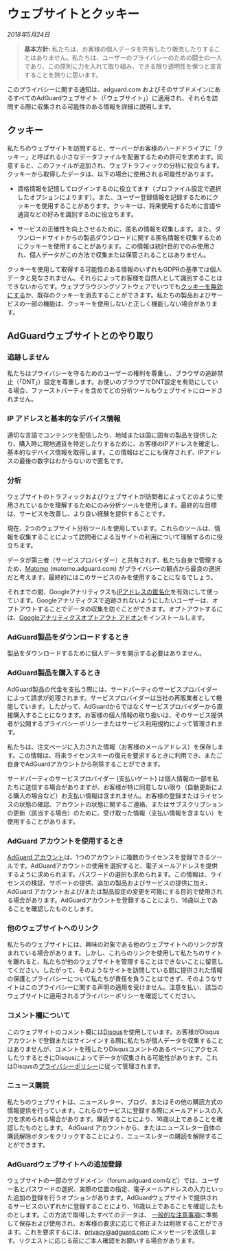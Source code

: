# ウェブサイトとクッキー
*2018年5月24日*
> **基本方針:** 私たちは、お客様の個人データを共有したり販売したりすることはありません。私たちは、ユーザーのプライバシーのための闘士の一人であり、この原則に力を入れて取り組み、できる限り透明性を保つと宣言することを誇りに思います。

このプライバシーに関する通知は、adguard.com およびそのサブドメインにあるすべてのAdGuardウェブサイト（「ウェブサイト」）に適用され、それらを訪問する際に収集される可能性のある情報を詳細に説明します。

## クッキー

私たちのウェブサイトを訪問すると、サーバーがお客様のハードドライブに「クッキー」と呼ばれる小さなデータファイルを配置するための許可を求めます。同意すると、このファイルが追加され、ウェブトラフィックの分析に役立ちます。クッキーから取得したデータは、以下の場合に使用される可能性があります。

* 資格情報を記憶してログインするのに役立てます（プロファイル設定で選択したオプションによります）。また、ユーザー登録情報を記録するためにクッキーを使用することがあります。クッキーは、将来使用するために言語や通貨などの好みを識別するのに役立ちます。

* サービスの正確性を向上させるために、匿名の情報を収集します。また、ダウンロードサイトからの製品ダウンロードに関する匿名情報を収集するためにクッキーを使用することがあります。この情報は統計目的でのみ使用され、個人データがこの方法で収集または保管されることはありません。

クッキーを使用して取得する可能性のある情報のいずれもGDPRの基準では個人データと見なされません。それらによってお客様を自然人として識別することはできないからです。ウェブブラウジングソフトウェアでいつでも[クッキーを無効にする](http://www.wikihow.com/Disable-Cookies)か、既存のクッキーを消去することができます。私たちの製品およびサービスの一部の機能は、クッキーを使用しないと正しく機能しない場合があります。

## AdGuardウェブサイトとのやり取り

### 追跡しません

私たちはプライバシーを守るためのユーザーの権利を尊重し、ブラウザの追跡禁止（「DNT」）設定を尊重します。お使いのブラウザでDNT設定を有効にしている場合、ファーストパーティを含めてどの分析ツールもウェブサイトにロードされません。

### IP アドレスと基本的なデバイス情報

適切な言語でコンテンツを配信したり、地域または国に固有の製品を提供したり、購入時に現地通貨を特定したりするために、お客様のIPアドレスを確定し、基本的なデバイス情報を取得します。この情報はどこにも保存されず、IPアドレスの最後の数字はわからないので匿名です。

### 分析

ウェブサイトのトラフィックおよびウェブサイトが訪問者によってどのように使用されているかを理解するためにのみ分析ツールを使用します。最終的な目標は、サービスを改善し、より良い経験を提供することです。

現在、2つのウェブサイト分析ツールを使用しています。これらのツールは、情報を収集することによって訪問者による当サイトの利用について理解するのに役立ちます。

データが第三者（サービスプロバイダー）と共有されず、私たち自身で管理するため、[Matomo](https://matomo.org) (matomo.adguard.com) がプライバシーの観点から最良の選択だと考えます。最終的にはこのサービスのみを使用することになるでしょう。

それまでの間、Googleアナリティクスも[IPアドレスの匿名化](https://support.google.com/analytics/answer/2763052?hl=en)を有効にして使っています。Googleアナリティクスで追跡されないようにしたいユーザーは、オプトアウトすることでデータの収集を防ぐことができます。オプトアウトするには、[Googleアナリティクスオプトアウト アドオン](https://tools.google.com/dlpage/gaoptout)をインストールします。

### AdGuard製品をダウンロードするとき

製品をダウンロードするために個人データを開示する必要はありません。

### AdGuard製品を購入するとき

AdGuard製品の代金を支払う際には、サードパーティのサービスプロバイダーによって請求が処理されます。サービスプロバイダーは当社の再販業者として機能しています。したがって、AdGuardからではなくサービスプロバイダーから直接購入することになります。お客様の個人情報の取り扱いは、そのサービス提供者が公開するプライバシーポリシーまたはサービス利用規約によって管理されます。

私たちは、注文ページに入力された情報（お客様のメールアドレス）を保存します。この情報は、将来ライセンスキーの復元を要求するときに利用でき、またご自身でAdGuardアカウントから削除することができます。

サードパーティのサービスプロバイダー (支払いゲート) は個人情報の一部を私たちに送信する場合がありますが、お客様が特に同意しない限り（自動更新による購入の場合など）お支払い情報は含まれません。お客様の登録またはライセンスの状態の確認、アカウントの状態に関するご連絡、またはサブスクリプションの更新（該当する場合）のために、受け取った情報（支払い情報を含まない）を使用することがあります。

### AdGuard アカウントを使用するとき

[AdGuard アカウント](https://adguard.com/account/login.html)は、1つのアカウントに複数のライセンスを登録できるツールです。AdGuardアカウントの使用を選択すると、電子メールアドレスを提供するように求められます。パスワードの選択も求められます。この情報は、ライセンスの検証、サポートの提供、追加の製品およびサービスの提供に加え、AdGuard アカウントおよび/または製品設定の変更を可能にする目的で使用される場合があります。AdGuardアカウントを登録することにより、16歳以上であることを確認したものとします。

### 他のウェブサイトへのリンク

私たちのウェブサイトには、興味の対象である他のウェブサイトへのリンクが含まれている場合があります。しかし、これらのリンクを使用して私たちのサイトを離れると、私たちが他のウェブサイトを管理することはできないことに留意してください。したがって、そのようなサイトを訪問している間に提供された情報の保護とプライバシーについて私たちが責任を負うことはできず、そのようなサイトはこのプライバシーに関する声明の適用を受けません。注意を払い、該当のウェブサイトに適用されるプライバシーポリシーを確認してください。

### コメント欄について

このウェブサイトのコメント欄には[Disqus](https://disqus.com/)を使用しています。お客様がDisqusアカウントで登録またはサインインする際に私たちが個人データを収集することはありませんが、コメントを残したりDisqusコメントのあるページにアクセスしたりするときにDisqusによってデータが収集される可能性があります。これはDisqusの[プライバシーポリシー](https://help.disqus.com/customer/portal/articles/466259-privacy-policy)に従って管理されます。

### ニュース購読

私たちのウェブサイトは、ニュースレター、ブログ、またはその他の購読方式の情報提供を行っています。これらのサービスに登録する際にメールアドレスの入力を求められる場合があります。購読することにより、16歳以上であることを確認したものとします。
AdGuard アカウントから、またはニュースレター自体の購読解除ボタンをクリックすることにより、ニュースレターの購読を解除することができます。

### AdGuardウェブサイトへの追加登録

ウェブサイトの一部のサブドメイン（forum.adguard.comなど）では、ユーザー名とパスワードの選択、実際の位置の指定、電子メールアドレスの入力といった追加の登録を行うオプションがあります。AdGuardウェブサイトで提供されるサービスのいずれかに登録することにより、16歳以上であることを確認したものとします。この方法で取得したすべてのデータは、 [一般的な注意事項](https://adguard.com/privacy.html)に準拠して保存および使用され、お客様の要求に応じて修正または削除することができます。これを要求するには、privacy@adguard.com にメッセージを送信します。リクエストに応じる前にご本人確認をお願いする場合があります。
